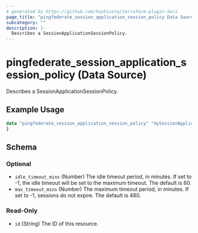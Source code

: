 ```yaml
---
# generated by https://github.com/hashicorp/terraform-plugin-docs
page_title: "pingfederate_session_application_session_policy Data Source - terraform-provider-pingfederate"
subcategory: ""
description: |-
  Describes a SessionApplicationSessionPolicy.
---
```


# pingfederate_session_application_session_policy (Data Source)

Describes a SessionApplicationSessionPolicy.

## Example Usage

```terraform
data "pingfederate_session_application_session_policy" "mySessionApplicationSessionPolicyExample" {
}
```

<!-- schema generated by tfplugindocs -->
## Schema

### Optional

- `idle_timeout_mins` (Number) The idle timeout period, in minutes. If set to -1, the idle timeout will be set to the maximum timeout. The default is 60.
- `max_timeout_mins` (Number) The maximum timeout period, in minutes. If set to -1, sessions do not expire. The default is 480.

### Read-Only

- `id` (String) The ID of this resource.
